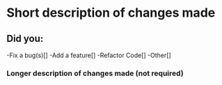 # Short description of changes made

## Did you:
-Fix a bug(s)[]
-Add a feature[]
-Refactor Code[]
-Other[]

### Longer description of changes made (not required)
